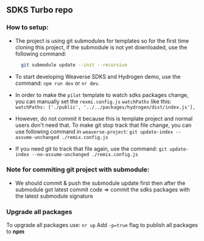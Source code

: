 ## SDKS Turbo repo

### How to setup:

- The project is using git submodules for templates so for the first time cloning this project, if the submodule is not yet downloaded, use the following command:
  ```bash
    git submodule update --init --recursive
  ```
- To start developing Weaverse SDKS and Hydrogen demo, use the command: `npm run dev` or `nr dev`.
- In order to make the `pilot` template to watch sdks packages change, you can manually set the `rexmi.config.js` `watchPaths` like this:
  `watchPaths: ['./public', '../../packages/hydrogen/dist/index.js'],`

- However, do not commit it because this is template project and normal users don't need that. To make git stop track that file change, you can use following command in `weaverse-project`:
  `git update-index --assume-unchanged ./remix.config.js`
- If you need git to track that file again, use the command:
  `git update-index --no-assume-unchanged ./remix.config.js`

### Note for commiting git project with submodule:

- We should commit & push the submodule update first then after the submodule got latest commit code => commit the sdks packages with the latest submodule signature

### Upgrade all packages

To upgrade all packages use: `nr up`
Add `-p=true` flag to publish all packages to **npm**
